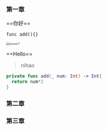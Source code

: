 ### 第一章

==你好==

`func add(){}`

<img src="https://coffeechenbucket.oss-cn-beijing.aliyuncs.com/SwiftNotePictures/picture%201.jpg" alt="picture 1" style="zoom:50%;" />

==Hello==

> nihao



```swift
private func add(_ num: Int) -> Int{
  return num*2
}
```

















### 第二章



























### 第三章

